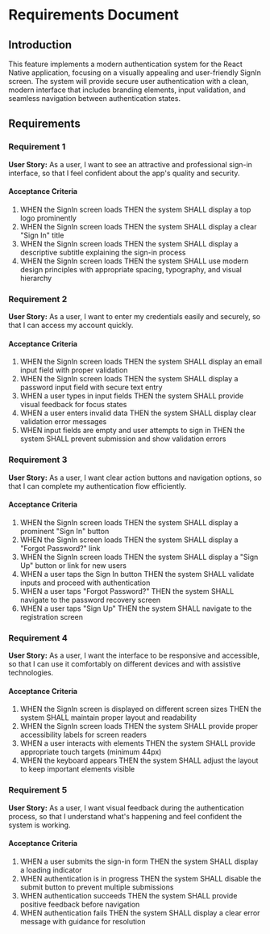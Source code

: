 # Requirements Document

## Introduction

This feature implements a modern authentication system for the React Native application, focusing on a visually appealing and user-friendly SignIn screen. The system will provide secure user authentication with a clean, modern interface that includes branding elements, input validation, and seamless navigation between authentication states.

## Requirements

### Requirement 1

**User Story:** As a user, I want to see an attractive and professional sign-in interface, so that I feel confident about the app's quality and security.

#### Acceptance Criteria

1. WHEN the SignIn screen loads THEN the system SHALL display a top logo prominently
2. WHEN the SignIn screen loads THEN the system SHALL display a clear "Sign In" title
3. WHEN the SignIn screen loads THEN the system SHALL display a descriptive subtitle explaining the sign-in process
4. WHEN the SignIn screen loads THEN the system SHALL use modern design principles with appropriate spacing, typography, and visual hierarchy

### Requirement 2

**User Story:** As a user, I want to enter my credentials easily and securely, so that I can access my account quickly.

#### Acceptance Criteria

1. WHEN the SignIn screen loads THEN the system SHALL display an email input field with proper validation
2. WHEN the SignIn screen loads THEN the system SHALL display a password input field with secure text entry
3. WHEN a user types in input fields THEN the system SHALL provide visual feedback for focus states
4. WHEN a user enters invalid data THEN the system SHALL display clear validation error messages
5. WHEN input fields are empty and user attempts to sign in THEN the system SHALL prevent submission and show validation errors

### Requirement 3

**User Story:** As a user, I want clear action buttons and navigation options, so that I can complete my authentication flow efficiently.

#### Acceptance Criteria

1. WHEN the SignIn screen loads THEN the system SHALL display a prominent "Sign In" button
2. WHEN the SignIn screen loads THEN the system SHALL display a "Forgot Password?" link
3. WHEN the SignIn screen loads THEN the system SHALL display a "Sign Up" button or link for new users
4. WHEN a user taps the Sign In button THEN the system SHALL validate inputs and proceed with authentication
5. WHEN a user taps "Forgot Password?" THEN the system SHALL navigate to the password recovery screen
6. WHEN a user taps "Sign Up" THEN the system SHALL navigate to the registration screen

### Requirement 4

**User Story:** As a user, I want the interface to be responsive and accessible, so that I can use it comfortably on different devices and with assistive technologies.

#### Acceptance Criteria

1. WHEN the SignIn screen is displayed on different screen sizes THEN the system SHALL maintain proper layout and readability
2. WHEN the SignIn screen loads THEN the system SHALL provide proper accessibility labels for screen readers
3. WHEN a user interacts with elements THEN the system SHALL provide appropriate touch targets (minimum 44px)
4. WHEN the keyboard appears THEN the system SHALL adjust the layout to keep important elements visible

### Requirement 5

**User Story:** As a user, I want visual feedback during the authentication process, so that I understand what's happening and feel confident the system is working.

#### Acceptance Criteria

1. WHEN a user submits the sign-in form THEN the system SHALL display a loading indicator
2. WHEN authentication is in progress THEN the system SHALL disable the submit button to prevent multiple submissions
3. WHEN authentication succeeds THEN the system SHALL provide positive feedback before navigation
4. WHEN authentication fails THEN the system SHALL display a clear error message with guidance for resolution
